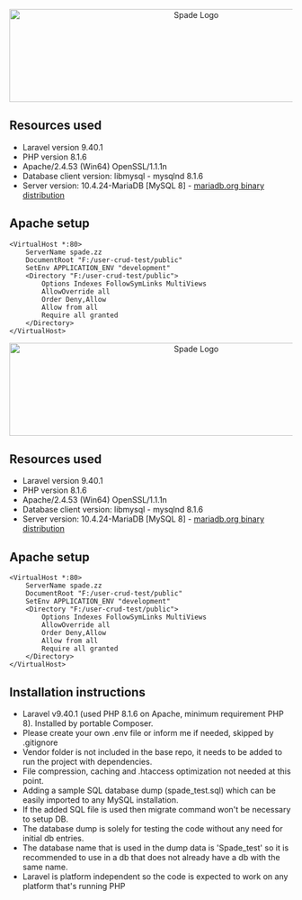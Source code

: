 <p align="center"><a href="https://spadeinfotech.net/" target="_blank"><img src="https://spadeinfotech.net/wp-content/uploads/2020/07/SI6.png" width="649" height="165" alt="Spade Logo"></a></p>

## Resources used

- Laravel version 9.40.1
- PHP version 8.1.6
- Apache/2.4.53 (Win64) OpenSSL/1.1.1n
- Database client version: libmysql - mysqlnd 8.1.6
- Server version: 10.4.24-MariaDB [MySQL 8] - <a href="https://mariadb.com/kb/en/mariadb-vs-mysql-compatibility/" target="_blank">mariadb.org binary distribution</a>

## Apache setup
```
<VirtualHost *:80>
    ServerName spade.zz
    DocumentRoot "F:/user-crud-test/public"
    SetEnv APPLICATION_ENV "development"
    <Directory "F:/user-crud-test/public">
        Options Indexes FollowSymLinks MultiViews
        AllowOverride all
        Order Deny,Allow
        Allow from all
        Require all granted
    </Directory>
</VirtualHost>
```
<p align="center"><a href="https://spadeinfotech.net/" target="_blank"><img src="https://spadeinfotech.net/wp-content/uploads/2020/07/SI6.png" width="649" height="165" alt="Spade Logo"></a></p>

## Resources used

- Laravel version 9.40.1
- PHP version 8.1.6
- Apache/2.4.53 (Win64) OpenSSL/1.1.1n
- Database client version: libmysql - mysqlnd 8.1.6
- Server version: 10.4.24-MariaDB [MySQL 8] - <a href="https://mariadb.com/kb/en/mariadb-vs-mysql-compatibility/" target="_blank">mariadb.org binary distribution</a>

## Apache setup
```
<VirtualHost *:80>
    ServerName spade.zz
    DocumentRoot "F:/user-crud-test/public"
    SetEnv APPLICATION_ENV "development"
    <Directory "F:/user-crud-test/public">
        Options Indexes FollowSymLinks MultiViews
        AllowOverride all
        Order Deny,Allow
        Allow from all
        Require all granted
    </Directory>
</VirtualHost>
```
## Installation instructions

- Laravel v9.40.1 (used PHP 8.1.6 on Apache, minimum requirement PHP 8). Installed by portable Composer.
- Please create your own .env file or inform me if needed, skipped by .gitignore
- Vendor folder is not included in the base repo, it needs to be added to run the project with dependencies.
- File compression, caching and .htaccess optimization not needed at this point.
- Adding a sample SQL database dump (spade_test.sql) which can be easily imported to any MySQL installation.
- If the added SQL file is used then migrate command won't be necessary to setup DB.
- The database dump is solely for testing the code without any need for initial db entries.
- The database name that is used in the dump data is 'Spade_test' so it is recommended to use in a db that does not already have a db with the same name.
- Laravel is platform independent so the code is expected to work on any platform that's running PHP